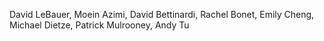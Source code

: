David LeBauer, 
Moein Azimi,
David Bettinardi,
Rachel Bonet,
Emily Cheng,
Michael Dietze,
Patrick Mulrooney,
Andy Tu